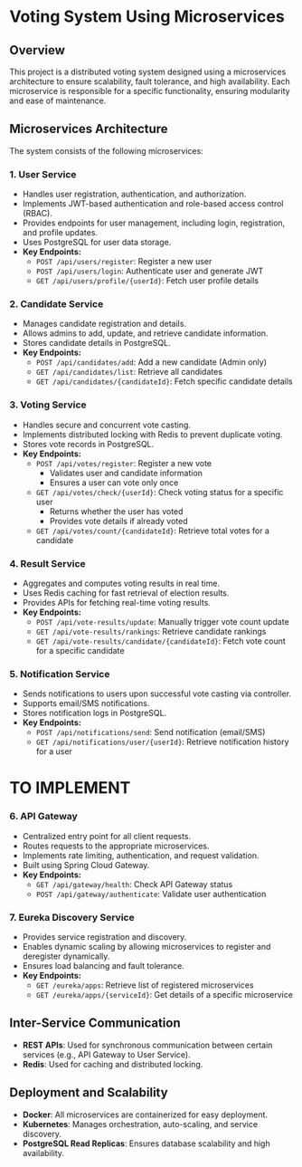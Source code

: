 # Voting System Using Microservices

## Overview
This project is a distributed voting system designed using a microservices architecture to ensure scalability, fault tolerance, and high availability. Each microservice is responsible for a specific functionality, ensuring modularity and ease of maintenance.

## Microservices Architecture
The system consists of the following microservices:

### 1. **User Service**
- Handles user registration, authentication, and authorization.
- Implements JWT-based authentication and role-based access control (RBAC).
- Provides endpoints for user management, including login, registration, and profile updates.
- Uses PostgreSQL for user data storage.
- **Key Endpoints:**
  - `POST /api/users/register`: Register a new user
  - `POST /api/users/login`: Authenticate user and generate JWT
  - `GET /api/users/profile/{userId}`: Fetch user profile details

### 2. **Candidate Service**
- Manages candidate registration and details.
- Allows admins to add, update, and retrieve candidate information.
- Stores candidate details in PostgreSQL.
- **Key Endpoints:**
  - `POST /api/candidates/add`: Add a new candidate (Admin only)
  - `GET /api/candidates/list`: Retrieve all candidates
  - `GET /api/candidates/{candidateId}`: Fetch specific candidate details

### 3. **Voting Service**
- Handles secure and concurrent vote casting.
- Implements distributed locking with Redis to prevent duplicate voting.
- Stores vote records in PostgreSQL.
- **Key Endpoints:**
  - `POST /api/votes/register`: Register a new vote
    - Validates user and candidate information
    - Ensures a user can vote only once
  - `GET /api/votes/check/{userId}`: Check voting status for a specific user
    - Returns whether the user has voted
    - Provides vote details if already voted
  - `GET /api/votes/count/{candidateId}`: Retrieve total votes for a candidate

### 4. **Result Service**
- Aggregates and computes voting results in real time.
- Uses Redis caching for fast retrieval of election results.
- Provides APIs for fetching real-time voting results.
- **Key Endpoints:**
  - `POST /api/vote-results/update`: Manually trigger vote count update
  - `GET /api/vote-results/rankings`: Retrieve candidate rankings
  - `GET /api/vote-results/candidate/{candidateId}`: Fetch vote count for a specific candidate

### 5. **Notification Service**
- Sends notifications to users upon successful vote casting via controller.
- Supports email/SMS notifications.
- Stores notification logs in PostgreSQL.
- **Key Endpoints:**
  - `POST /api/notifications/send`: Send notification (email/SMS)
  - `GET /api/notifications/user/{userId}`: Retrieve notification history for a user

# TO IMPLEMENT

### 6. **API Gateway**
- Centralized entry point for all client requests.
- Routes requests to the appropriate microservices.
- Implements rate limiting, authentication, and request validation.
- Built using Spring Cloud Gateway.
- **Key Endpoints:**
  - `GET /api/gateway/health`: Check API Gateway status
  - `POST /api/gateway/authenticate`: Validate user authentication

### 7. **Eureka Discovery Service**
- Provides service registration and discovery.
- Enables dynamic scaling by allowing microservices to register and deregister dynamically.
- Ensures load balancing and fault tolerance.
- **Key Endpoints:**
  - `GET /eureka/apps`: Retrieve list of registered microservices
  - `GET /eureka/apps/{serviceId}`: Get details of a specific microservice

## Inter-Service Communication
- **REST APIs**: Used for synchronous communication between certain services (e.g., API Gateway to User Service).
- **Redis**: Used for caching and distributed locking.

## Deployment and Scalability
- **Docker**: All microservices are containerized for easy deployment.
- **Kubernetes**: Manages orchestration, auto-scaling, and service discovery.
- **PostgreSQL Read Replicas**: Ensures database scalability and high availability.

